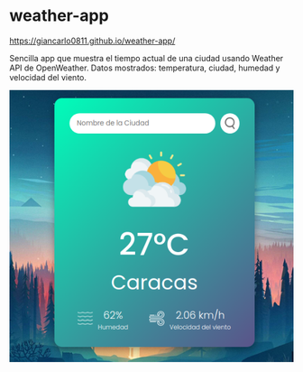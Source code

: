 # weather-app
https://giancarlo0811.github.io/weather-app/

Sencilla app que muestra el tiempo actual de una ciudad usando Weather API de OpenWeather.
Datos mostrados: temperatura, ciudad, humedad y velocidad del viento.

![alt text](./weather-app.png)